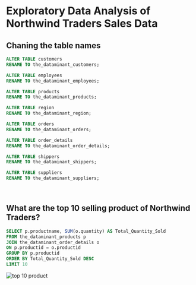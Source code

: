 # Exploratory Data Analysis of Northwind Traders Sales Data

## Chaning the table names

```sql
ALTER TABLE customers
RENAME TO the_dataminant_customers;

ALTER TABLE employees
RENAME TO the_dataminant_employees;

ALTER TABLE products
RENAME TO the_dataminant_products;

ALTER TABLE region
RENAME TO the_dataminant_region;

ALTER TABLE orders
RENAME TO the_dataminant_orders;

ALTER TABLE order_details
RENAME TO the_dataminant_order_details;

ALTER TABLE shippers
RENAME TO the_dataminant_shippers;

ALTER TABLE suppliers
RENAME TO the_dataminant_suppliers;

```
 &nbsp;


  ## What are the top 10 selling product of Northwind Traders?
  
  ```sql
SELECT p.productname, SUM(o.quantity) AS Total_Quantity_Sold
FROM the_dataminant_products p
JOIN the_dataminant_order_details o
ON p.productid = o.productid
GROUP BY p.productid
ORDER BY Total_Quantity_Sold DESC
LIMIT 10
```
![top 10 product](https://github.com/Dataminant/Exploratory-Data-Analysis-of-Northwind-Traders-Sales-Data/blob/ce05a3824e62f329e5f649aaaf7b482065b23e7d/Exploratory%20Data%20Analysis/Questions/What%20are%20the%20top%2010%20selling%20product%20of%20Northwind%20Traders.jpg)
  

